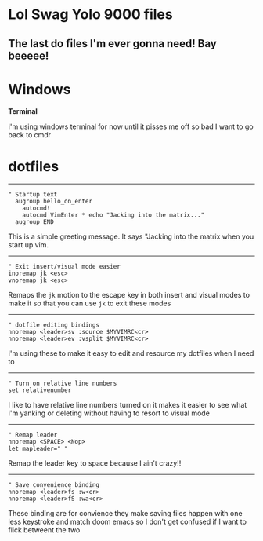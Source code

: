 # Lol Swag Yolo 9000 files
## The last do files I'm ever gonna need! Bay beeeee!

# Windows

**Terminal**

I'm using windows terminal for now until it pisses me off so bad I want to go back to cmdr

# dotfiles

---
```vimscript
" Startup text
  augroup hello_on_enter
    autocmd!
    autocmd VimEnter * echo "Jacking into the matrix..."
  augroup END
```

This is a simple greeting message. It says "Jacking into the matrix when you start up vim.

---
```vimscript
" Exit insert/visual mode easier
inoremap jk <esc>
vnoremap jk <esc>
```

Remaps the `jk` motion to the escape key in both insert and visual modes to make it so that you can use `jk` to exit these modes

---
```vimscript
" dotfile editing bindings
nnoremap <leader>sv :source $MYVIMRC<cr>
nnoremap <leader>ev :vsplit $MYVIMRC<cr>
```

I'm using these to make it easy to edit and resource my dotfiles when I need to

---
```vimscript
" Turn on relative line numbers
set relativenumber
```

I like to have relative line numbers turned on it makes it easier to see what I'm yanking or deleting without having to resort to visual mode

---
```vimscript
" Remap leader
nnoremap <SPACE> <Nop>
let mapleader=" "
```

Remap the leader key to space because I ain't crazy!!

---
```vimscript
" Save convenience binding
nnoremap <leader>fs :w<cr>
nnoremap <leader>fS :wa<cr>
```

These binding are for convience they make saving files happen with one less keystroke and match doom emacs so I don't get confused if I want to flick betweent the two
